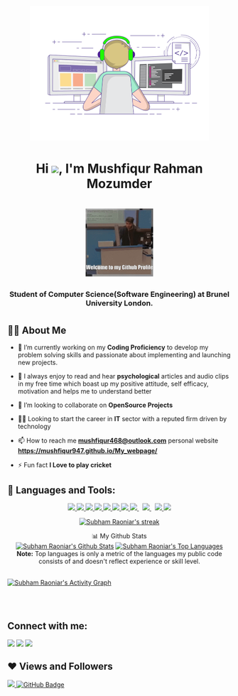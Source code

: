 <h1 align = "center"> <a href="#"><img width="80%" height="auto" src="https://raw.githubusercontent.com/Tarunagg1/Tarunagg1/main/code1.gif" height="80px"/></a> </h1>

<h1 align="center">Hi <img src="https://raw.githubusercontent.com/MartinHeinz/MartinHeinz/master/wave.gif" width="30px">, I'm Mushfiqur Rahman Mozumder</h1> 
<h1 align = "center"><a href="#"><img width="30%" height="auto"src="images/../pic1.gif" /></a>
</h1>

<h3 align="center">Student of Computer Science(Software Engineering) at Brunel University London.</h3>

##

#

## 🙋‍♂️ About Me

- 🔭 I’m currently working on my **Coding Proficiency** to develop my problem solving skills and passionate about implementing and launching new projects.

- 🌱 I always enjoy to read and hear **psychological** articles and audio clips in my free time which boast up my positive attitude, self efficacy, motivation and helps me to understand better

- 👯 I’m looking to collaborate on **OpenSource Projects**

- 👨‍💻 Looking to start the career in **IT** sector with a reputed firm driven by technology

- 📫 How to reach me **mushfiqur468@outlook.com** personal website **https://mushfiqur947.github.io/My_webpage/**

- ⚡ Fun fact **I Love to play cricket**

## 🚀 Languages and Tools:

<p align="center"> 
    <a href="https://www.java.com" target="_blank"> <img src="https://img.icons8.com/color/48/000000/java-coffee-cup-logo.png"/> </a>
    <a href="https://reactjs.org/" target="_blank"> <img src="https://img.icons8.com/color/48/000000/react-native.png"/> </a>
    <a href="https://spring.io/projects/spring-boot" target="_blank"> <img src="https://img.icons8.com/color/48/000000/spring-logo.png"/> </a> 
    <a href="https://developer.mozilla.org/en-US/docs/Web/JavaScript" target="_blank"> <img src="https://img.icons8.com/color/48/000000/javascript.png"/> </a> 
    <a href="https://www.w3.org/html/" target="_blank"> <img src="https://img.icons8.com/color/48/000000/html-5.png"/> </a> 
    <a href="https://www.w3schools.com/css/" target="_blank"> <img src="https://img.icons8.com/color/48/000000/css3.png"/> </a> 
    <a href="https://getbootstrap.com" target="_blank"> <img src="https://img.icons8.com/color/48/000000/bootstrap.png"/> </a>  
    <a style="padding-right:8px;" href="https://nodejs.org" target="_blank"> <img src="https://img.icons8.com/color/48/000000/nodejs.png"/> </a> 
    <a style="padding-right:8px;" href="https://www.mysql.com/" target="_blank"> <img src="https://img.icons8.com/fluent/50/000000/mysql-logo.png"/> </a>   
    <a href="https://git-scm.com/" target="_blank"> <img src="https://img.icons8.com/color/48/000000/git.png"/> </a> 
     <a href="https://www.latex-project.org/" target="_blank"> <img src="https://img.icons8.com/color/48/000000/latex.png"/> </a> 
  

<!-- [![React Badge](https://img.shields.io/badge/-React-61DBFB?style=for-the-badge&labelColor=black&logo=react&logoColor=61DBFB)](#)  [![Javascript Badge](https://img.shields.io/badge/-Javascript-F0DB4F?style=for-the-badge&labelColor=black&logo=javascript&logoColor=F0DB4F)](#) [![Typescript Badge](https://img.shields.io/badge/-Typescript-007acc?style=for-the-badge&labelColor=black&logo=typescript&logoColor=007acc)](#) [![Nodejs Badge](https://img.shields.io/badge/-Nodejs-3C873A?style=for-the-badge&labelColor=black&logo=node.js&logoColor=3C873A)](#) [![GraphQL Badge](https://img.shields.io/badge/-GraphQl-e535ab?style=for-the-badge&labelColor=black&logo=node.js&logoColor=e535ab)](#) -->
<br/>

  
<p align="center">
    <a href="https://github.com/Mushfiqur947/github-readme-streak-stats">
        <img title="🔥 Get streak stats for your profile at git.io/streak-stats" alt="Subham Raoniar's streak" src="https://github-readme-streak-stats.herokuapp.com/?user=Mushfiqur947&&theme=black-ice&hide_border=true&stroke=0000&background=060A0CD0"/>
    </a>
</p>

<p align = "center">
 📊 My Github Stats
  <br/>
    <a href="https://github.com/Mushfiqur947/github-readme-stats"><img alt="Subham Raoniar's Github Stats" src="https://github-readme-stats.vercel.app/api?username=Mushfiqur947&show_icons=true&count_private=true&theme=react&hide_border=true&bg_color=0D1117" /></a>
  <a href="https://github.com/Mushfiqur947/github-readme-stats"><img alt="Subham Raoniar's Top Languages" src="https://github-readme-stats.vercel.app/api/top-langs/?username=Mushfiqur947&langs_count=8&count_private=true&layout=compact&theme=react&hide_border=true&bg_color=0D1117" /></a>
  <br/>
  <b>Note:</b> Top languages is only a metric of the languages my public code consists of and doesn't reflect experience or skill level.

<br/>
<br/>

<a href="https://github.com/Mushfiqur947/github-readme-activity-graph"><img alt="Subham Raoniar's Activity Graph" src="https://activity-graph.herokuapp.com/graph?username=Mushfiqur947&bg_color=0D1117&color=5BCDEC&line=5BCDEC&point=FFFFFF&hide_border=true" /></a>

<br/>
<br/>

## Connect with me:



<a href = "https://www.linkedin.com/in/mushfiqurmozumder/"><img src="https://img.icons8.com/fluent/48/000000/linkedin.png"/></a>
<a href = "https://www.instagram.com/mushfiqur_dexter/"><img src="https://img.icons8.com/fluent/48/000000/instagram-new.png"/></a>
<a href = "mailto:mushfiqur468@outlook.com"><img src="https://img.icons8.com/ios/48/ffffff/ms-outlook.png"/></a>


##  ❤ Views and Followers

<a href="https://github.com/Mushfiqur947/github-profile-views-counter">
    <img src="https://komarev.com/ghpvc/?username=Mushfiqur947">
</a>
<a href="https://github.com/Mushfiqur947?tab=followers"><img src="https://img.shields.io/github/followers/Mushfiqur947?label=Followers&style=social" alt="GitHub Badge"></a>
